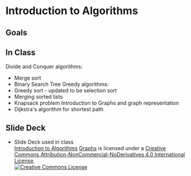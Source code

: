 # Introduction to Algorithms
## Goals
## In Class
Divide and Conquer algorithms:
+ Merge sort
+ Binary Search Tree
Greedy algorithms:
+ Greedy sort - updated to be selection sort
+ Merging sorted lists
+ Knapsack problem
Introduction to Graphs and graph representation
+ Dijkstra's algorithm for shortest path

## Slide Deck
+ Slide Deck used in class</br>
<span xmlns:dct="http://purl.org/dc/terms/" property="dct:title"><a href="https://drive.google.com/open?id=1G9bvJj4DJcLUVBiirtRG9lcb_VXVbhmd">Introduction to Algorithms</a> <a href="https://drive.google.com/open?id=1RXNXuQjH8I76OcJaua5TTUMlbJ9l5kcX">Graphs</a></span> is licensed under a <a rel="license" href="http://creativecommons.org/licenses/by-nc-nd/4.0/">Creative Commons Attribution-NonCommercial-NoDerivatives 4.0 International License</a>.</br>
<a rel="license" href="http://creativecommons.org/licenses/by-nc-nd/4.0/"><img alt="Creative Commons License" style="border-width:0" src="https://i.creativecommons.org/l/by-nc-nd/4.0/88x31.png" /></a>
